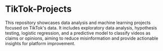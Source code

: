 # TikTok-Projects
This repository showcases data analysis and machine learning projects focused on TikTok's data. It includes exploratory data analysis, hypothesis testing, logistic regression, and a predictive model to classify videos as claims or opinions, aiming to reduce misinformation and provide actionable insights for platform improvement.
